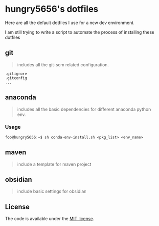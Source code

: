 # hungry5656's dotfiles

Here are all the default dotfiles I use for a new dev environment.

I am still trying to write a script to automate the process of installing these dotfiles


## git
> includes all the git-scm related configuration.
```tree
.gitignore
.gitconfig
...
```

## anaconda
> includes all the basic dependencies for different anaconda python env.
### Usage
```console
foo@hungry5656:~$ sh conda-env-install.sh <pkg_list> <env_name>
```

## maven
> include a template for maven project

## obsidian
> include basic settings for obsidian



License
-------
The code is available under the [MIT license][license].

<!-- hyperlink labels -->
[license]: LICENSE.md